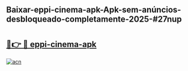 ## Baixar-eppi-cinema-apk-Apk-sem-anúncios-desbloqueado-completamente-2025-#27nup

# <h2><a href="https://ainizakaria.my?title=eppi-cinema-apk&ref=20M">🔗👉 🔴 eppi-cinema-apk</a></h2>

[![acn](https://github.com/user-attachments/assets/0f9c940e-d8b0-45ae-aac7-cd30a18b3e1c)](https://ainizakaria.my?title=eppi-cinema-apk&ref=20M)

